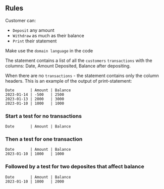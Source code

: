 ## Rules
   Customer can:
   + `Deposit` any amount
   + `Withdraw` as much as their balance
   + `Print` their statement

Make use the `domain language` in the code

The statement contains a list of all the `customers` `transactions` with the columns: Date, Amount Deposited, Balance after depositing.

When there are no `transactions` - the statement contains only the column headers.
This is an example of the output of print-statement:

```
Date       | Amount | Balance
2023-01-14 | -500   | 2500
2023-01-13 | 2000   | 3000
2023-01-10 | 1000   | 1000
```

### Start a test for no transactions
```
Date       | Amount | Balance
```

### Then a test for one transaction
```
Date       | Amount | Balance
2023-01-10 | 1000   | 1000
```

### Followed by a test for two deposites that affect balance
```
Date       | Amount | Balance
2023-01-10 | 1000   | 2000
``` 

